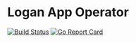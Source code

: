 # Logan App Operator 
[![Build Status](https://travis-ci.org/logancloud/logan-app-operator.svg?branch=master)](https://travis-ci.org/logancloud/logan-app-operator)
[![Go Report Card](https://goreportcard.com/badge/github.com/logancloud/logan-app-operator)](https://goreportcard.com/report/github.com/logancloud/logan-app-operator) 